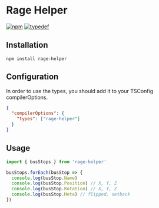 # Rage Helper
[![npm](https://img.shields.io/npm/v/rage-helper.svg?style=flat)](https://www.npmjs.com/package/rage-helper)
[![typedef](https://img.shields.io/badge/typedef-.d.ts-blue.svg?style=flat&longCache=true)](https://github.com/FalcoG/rage-helper/blob/main/typings.d.ts)

## Installation

```npm install rage-helper```

## Configuration
In order to use the types, you should add it to your TSConfig compilerOptions.

```json
{
  "compilerOptions": {
    "types": ["rage-helper"]
  }
}

```

## Usage
```javascript
import { busStops } from 'rage-helper'

busStops.forEach(busStop => {
  console.log(busStop.Name)
  console.log(busStop.Position) // X, Y, Z
  console.log(busStop.Rotation) // X, Y, Z
  console.log(busStop.Meta) // flipped, setback
})
```
